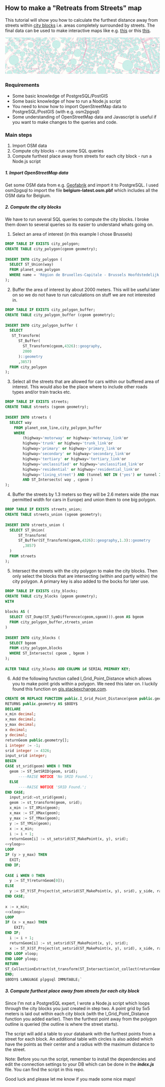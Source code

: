 ## How to make a "Retreats from Streets" map

This tutorial will show you how to calculate the furthest distance away from streets within [city blocks](https://en.wikipedia.org/wiki/City_block) i.e. areas completely surrounded by streets. The final data can be used to make interactive maps like e.g. [this](https://hanshack.com/rueckzugsorte/) or this [this](https://hanshack.com/retreats/brussels).

![preview](img.jpg "")

### Requirements
* Some basic knowledge of PostgreSQL/PostGIS
* Some basic knowledge of how to run a Node.js script
* You need to know how to import OpenStreetMap data to PostgreSQL/PostGIS (with e.g. osm2pgsql)
* Some understanding of OpenStreetMap data and Javascript is useful if you want to make changes to the queries and code.


### Main steps
1. Import OSM data
2. Compute city blocks - run some SQL queries
3. Compute furthest place away from streets for each city block - run a Node.js script

##### 1. Import OpenStreetMap data
Get some OSM data from e.g. [Geofabrik](http://download.geofabrik.de/) and import it to PostgreSQL. I used osm2pgsql to import the file **belgium-latest.osm.pbf** which includes all the OSM data for Belgium.



##### 2. Compute the city blocks
We have to run several SQL queries to compute the city blocks. I broke them down to several queries so its easier to understand whats going on. 


1. Select an area of interest (in this example I chose Brussels)


```sql
DROP TABLE IF EXISTS city_polygon;
CREATE TABLE city_polygon(cgeom geometry);

INSERT INTO city_polygon (
  SELECT ST_Union(way)
  FROM planet_osm_polygon
  WHERE name = 'Région de Bruxelles-Capitale - Brussels Hoofdstedelijk Gewest'
);
``` 

2. Buffer the area of interest by about 2000 meters. This will be useful later on so we do not have to run calculations on stuff we are not interested in.

```sql
DROP TABLE IF EXISTS city_polygon_buffer;
CREATE TABLE city_polygon_buffer (cgeom geometry);

INSERT INTO city_polygon_buffer (
  SELECT
   ST_Transform(
      ST_Buffer(
        ST_Transform(cgeom,4326)::geography,
        2000
      )::geometry
      ,3857)
  FROM city_polygon
);
``` 

3. Select all the streets that are allowed for cars within our buffered area of interest. This would also be the place where to include other roads types and/or train tracks etc.

```sql
DROP TABLE IF EXISTS streets;
CREATE TABLE streets (sgeom geometry);

INSERT INTO streets (
  SELECT way
    FROM planet_osm_line,city_polygon_buffer
    WHERE 
        (highway='motorway' or highway='motorway_link'or
        highway='trunk' or highway='trunk_link'or
        highway='primary' or highway='primary_link'or
        highway='secondary' or highway='secondary_link'or
        highway='tertiary' or highway='tertiary_link'or
        highway='unclassified' or highway='unclassified_link'or
        highway='residential' or highway='residential_link'or
        highway='living_street') AND (tunnel NOT IN ('yes') or tunnel IS NULL)
        AND ST_Intersects( way , cgeom )
);

``` 

4. Buffer the streets by 1.3 meters so they will be 2.6 meters wide (the max permitted width for cars in Europe) and union them to one big polygon.


```sql
DROP TABLE IF EXISTS streets_union;
CREATE TABLE streets_union (sgeom geometry);

INSERT INTO streets_union (
  SELECT ST_Union(
      ST_Transform(
      ST_Buffer(ST_Transform(sgeom,4326)::geography,1.3)::geometry
        ,3857)
  )
  FROM streets
);
``` 

5. Intersect the streets with the city polygon to make the city blocks. Then only select the blocks that are intersecting (within and partly within) the city polygon. A primary key is also added to the bocks for later use.

```sql
DROP TABLE IF EXISTS city_blocks;
CREATE TABLE city_blocks (pgeom geometry);
WITH

blocks AS (
  SELECT (ST_Dump(ST_SymDifference(cgeom,sgeom))).geom AS bgeom
  FROM city_polygon_buffer,streets_union
)

INSERT INTO city_blocks (
  SELECT bgeom
  FROM city_polygon,blocks
  WHERE ST_Intersects( cgeom , bgeom )
);

ALTER TABLE city_blocks ADD COLUMN id SERIAL PRIMARY KEY;

```

6. Add the following function called I_Grid_Point_Distance which allows you to make point grids within a polygon. We need this later on. I luckily found this function on [gis.stackexchange.com]( https://gis.stackexchange.com/questions/4663/how-to-create-regular-point-grid-inside-a-polygon-in-postgis).

```sql
CREATE OR REPLACE FUNCTION public.I_Grid_Point_Distance(geom public.geometry, x_side decimal, y_side decimal)
RETURNS public.geometry AS $BODY$
DECLARE
x_min decimal;
x_max decimal;
y_max decimal;
x decimal;
y decimal;
returnGeom public.geometry[];
i integer := -1;
srid integer := 4326;
input_srid integer;
BEGIN
CASE st_srid(geom) WHEN 0 THEN
  geom := ST_SetSRID(geom, srid);
      ----RAISE NOTICE 'No SRID Found.';
  ELSE
      ----RAISE NOTICE 'SRID Found.';
END CASE;
  input_srid:=st_srid(geom);
  geom := st_transform(geom, srid);
  x_min := ST_XMin(geom);
  x_max := ST_XMax(geom);
  y_max := ST_YMax(geom);
  y := ST_YMin(geom);
  x := x_min;
  i := i + 1;
  returnGeom[i] := st_setsrid(ST_MakePoint(x, y), srid);
<<yloop>>
LOOP
IF (y > y_max) THEN
  EXIT;
END IF;

CASE i WHEN 0 THEN 
  y := ST_Y(returnGeom[0]);
ELSE 
  y := ST_Y(ST_Project(st_setsrid(ST_MakePoint(x, y), srid), y_side, radians(0))::geometry);
END CASE;

x := x_min;
<<xloop>>
LOOP
IF (x > x_max) THEN
    EXIT;
END IF;
  i := i + 1;
  returnGeom[i] := st_setsrid(ST_MakePoint(x, y), srid);
  x := ST_X(ST_Project(st_setsrid(ST_MakePoint(x, y), srid), x_side, radians(90))::geometry);
END LOOP xloop;
END LOOP yloop;
RETURN
ST_CollectionExtract(st_transform(ST_Intersection(st_collect(returnGeom), geom), input_srid), 1);
END;
$BODY$ LANGUAGE plpgsql IMMUTABLE;`
```


##### 3. Compute furthest place away from streets for each city block

Since I'm not a PostgreSQL expert, I wrote a Node.js script which loops through the city blocks you just created in step two. A point grid by 5x5 meters is laid out within each city block (with the I_Grid_Point_Distance function you added earlier). Then the furthest point away from the polygon outline is queried (the outline is where the street starts). 

The script will add a table to your databank with the furthest points from a street for each block. An additional table with circles is also added which have the points as their center and a radius with the maximum distance to the street.

Note: Before you run the script, remember to install the dependencies and edit the connection settings to your DB which can be done in the ***index.js*** file. You can find the script in this repo.

Good luck and please let me know if you made some nice maps!


